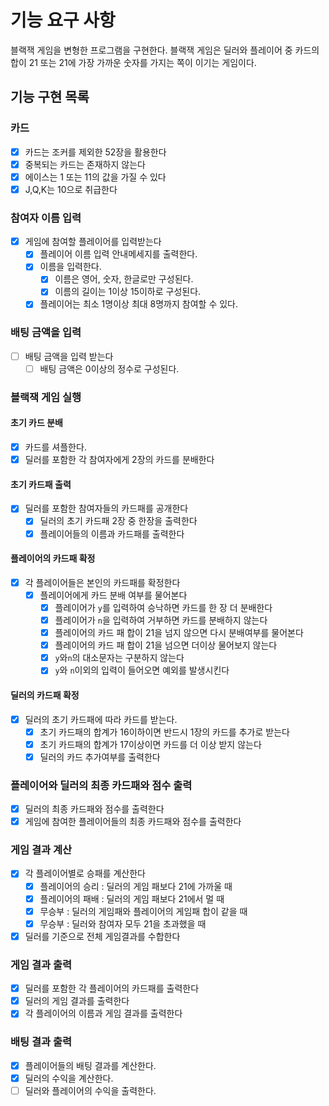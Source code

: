 # 기능 요구 사항

블랙잭 게임을 변형한 프로그램을 구현한다.
블랙잭 게임은 딜러와 플레이어 중 카드의 합이 21 또는 21에 가장 가까운 숫자를 가지는 쪽이 이기는 게임이다.

## 기능 구현 목록

### 카드

- [x] 카드는 조커를 제외한 52장을 활용한다
- [x] 중복되는 카드는 존재하지 않는다
- [x] 에이스는 1 또는 11의 값을 가질 수 있다
- [x] J,Q,K는 10으로 취급한다

### 참여자 이름 입력

- [x] 게임에 참여할 플레이어를 입력받는다
    - [x] 플레이어 이름 입력 안내메세지를 출력한다.
    - [x] 이름을 입력한다.
        - [x] 이름은 영어, 숫자, 한글로만 구성된다.
        - [x] 이름의 길이는 1이상 15이하로 구성된다.
    - [x] 플레이어는 최소 1명이상 최대 8명까지 참여할 수 있다.

### 배팅 금액을 입력

- [ ] 배팅 금액을 입력 받는다
  - [ ] 배팅 금액은 0이상의 정수로 구성된다.

### 블랙잭 게임 실행

#### 초기 카드 분배

- [x] 카드를 셔플한다.
- [x] 딜러를 포함한 각 참여자에게 2장의 카드를 분배한다

#### 초기 카드패 출력

- [x] 딜러를 포함한 참여자들의 카드패를 공개한다
    - [x] 딜러의 초기 카드패 2장 중 한장을 출력한다
    - [x] 플레이어들의 이름과 카드패를 출력한다

#### 플레이어의 카드패 확정

- [x] 각 플레이어들은 본인의 카드패를 확정한다
    - [x] 플레이어에게 카드 분배 여부를 물어본다
        - [x] 플레이어가 `y`를 입력하여 승낙하면 카드를 한 장 더 분배한다
        - [x] 플레이어가 `n`을 입력하여 거부하면 카드를 분배하지 않는다
        - [x] 플레이어의 카드 패 합이 21을 넘지 않으면 다시 분배여부를 물어본다
        - [x] 플레이어의 카드 패 합이 21을 넘으면 더이상 물어보지 않는다
        - [x] `y`와`n`의 대소문자는 구분하지 않는다
        - [x] `y`와 `n`이외의 입력이 들어오면 예외를 발생시킨다

#### 딜러의 카드패 확정

- [x] 딜러의 초기 카드패에 따라 카드를 받는다.
    - [x] 초기 카드패의 합계가 16이하이면 반드시 1장의 카드를 추가로 받는다
    - [x] 초기 카드패의 합계가 17이상이면 카드를 더 이상 받지 않는다
    - [x] 딜러의 카드 추가여부를 출력한다

### 플레이어와 딜러의 최종 카드패와 점수 출력

- [x] 딜러의 최종 카드패와 점수를 출력한다
- [x] 게임에 참여한 플레이어들의 최종 카드패와 점수를 출력한다

### 게임 결과 계산

- [x] 각 플레이어별로 승패를 계산한다
    - [x] 플레이어의 승리 : 딜러의 게임 패보다 21에 가까울 때
    - [x] 플레이어의 패배 : 딜러의 게임 패보다 21에서 멀 때
    - [x] 무승부 : 딜러의 게임패와 플레이어의 게임패 합이 같을 때
    - [x] 무승부 : 딜러와 참여자 모두 21을 초과했을 때
- [x] 딜러를 기준으로 전체 게임결과를 수합한다

### 게임 결과 출력

- [x] 딜러를 포함한 각 플레이어의 카드패를 출력한다
- [x] 딜러의 게임 결과를 출력한다
- [x] 각 플레이어의 이름과 게임 결과를 출력한다

### 배팅 결과 출력
- [x] 플레이어들의 배팅 결과를 계산한다.
- [x] 딜러의 수익을 계산한다.
- [ ] 딜러와 플레이어의 수익을 출력한다.
